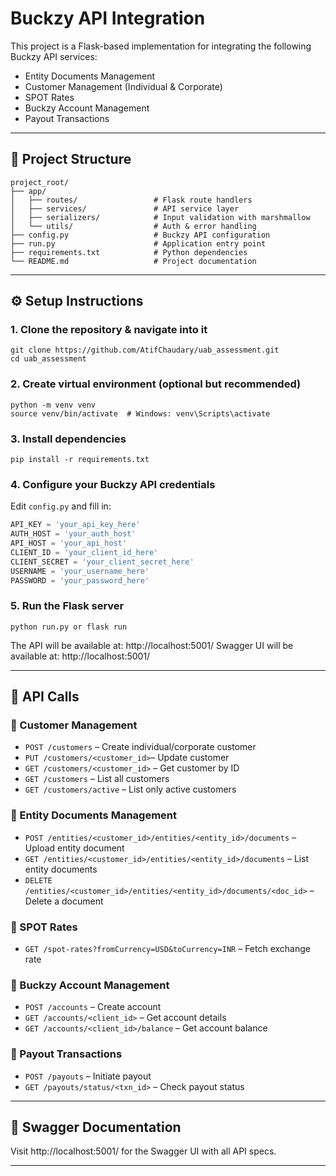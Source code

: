 # Buckzy API Integration

This project is a Flask-based implementation for integrating the following Buckzy API services:

- Entity Documents Management
- Customer Management (Individual & Corporate)
- SPOT Rates
- Buckzy Account Management
- Payout Transactions

---

## 📁 Project Structure
```
project_root/
├── app/
│   ├── routes/                 # Flask route handlers
│   ├── services/               # API service layer
│   ├── serializers/            # Input validation with marshmallow
│   └── utils/                  # Auth & error handling
├── config.py                   # Buckzy API configuration
├── run.py                      # Application entry point
├── requirements.txt            # Python dependencies
└── README.md                   # Project documentation
```

---

## ⚙️ Setup Instructions

### 1. Clone the repository & navigate into it
```
git clone https://github.com/AtifChaudary/uab_assessment.git
cd uab_assessment
```

### 2. Create virtual environment (optional but recommended)
```
python -m venv venv
source venv/bin/activate  # Windows: venv\Scripts\activate
```

### 3. Install dependencies
```
pip install -r requirements.txt
```

### 4. Configure your Buckzy API credentials
Edit `config.py` and fill in:
```python
API_KEY = 'your_api_key_here'
AUTH_HOST = 'your_auth_host'
API_HOST = 'your_api_host'
CLIENT_ID = 'your_client_id_here'
CLIENT_SECRET = 'your_client_secret_here'
USERNAME = 'your_username_here'
PASSWORD = 'your_password_here'
```

### 5. Run the Flask server
```
python run.py or flask run
```

The API will be available at: http://localhost:5001/
Swagger UI will be available at: http://localhost:5001/

---

## 🧪 API Calls

### 🔹 Customer Management
- `POST /customers` – Create individual/corporate customer
- `PUT /customers/<customer_id>`– Update customer
- `GET /customers/<customer_id>` – Get customer by ID
- `GET /customers` – List all customers
- `GET /customers/active` – List only active customers

### 🔹 Entity Documents Management
- `POST /entities/<customer_id>/entities/<entity_id>/documents` – Upload entity document
- `GET /entities/<customer_id>/entities/<entity_id>/documents` – List entity documents
- `DELETE /entities/<customer_id>/entities/<entity_id>/documents/<doc_id>` – Delete a document

### 🔹 SPOT Rates
- `GET /spot-rates?fromCurrency=USD&toCurrency=INR` – Fetch exchange rate

### 🔹 Buckzy Account Management
- `POST /accounts` – Create account
- `GET /accounts/<client_id>` – Get account details
- `GET /accounts/<client_id>/balance` – Get account balance

### 🔹 Payout Transactions
- `POST /payouts` – Initiate payout
- `GET /payouts/status/<txn_id>` – Check payout status

---

## 📘 Swagger Documentation

Visit http://localhost:5001/ for the Swagger UI with all API specs.


---

